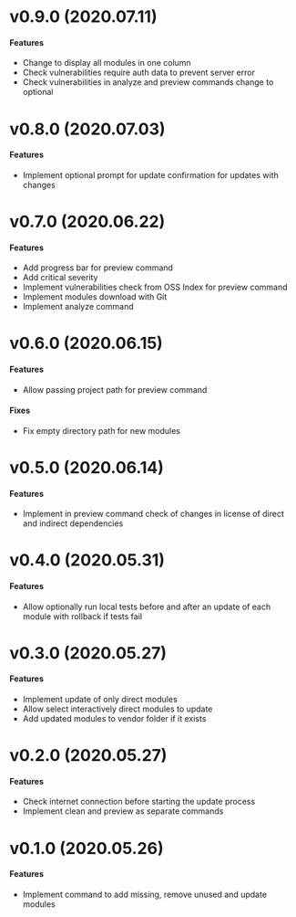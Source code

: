 # v0.9.0 (2020.07.11)

#### Features
- Change to display all modules in one column
- Check vulnerabilities require auth data to prevent server error
- Check vulnerabilities in analyze and preview commands change to optional

# v0.8.0 (2020.07.03)

#### Features
- Implement optional prompt for update confirmation for updates with changes

# v0.7.0 (2020.06.22)

#### Features
- Add progress bar for preview command
- Add critical severity
- Implement vulnerabilities check from OSS Index for preview command
- Implement modules download with Git
- Implement analyze command

# v0.6.0 (2020.06.15)

#### Features
- Allow passing project path for preview command

#### Fixes
- Fix empty directory path for new modules

# v0.5.0 (2020.06.14)

#### Features
- Implement in preview command check of changes in license of direct and indirect dependencies

# v0.4.0 (2020.05.31)

#### Features
- Allow optionally run local tests before and after an update of each module with rollback if tests fail

# v0.3.0 (2020.05.27)

#### Features
- Implement update of only direct modules
- Allow select interactively direct modules to update
- Add updated modules to vendor folder if it exists

# v0.2.0 (2020.05.27)

#### Features
- Check internet connection before starting the update process
- Implement clean and preview as separate commands

# v0.1.0 (2020.05.26)

#### Features
- Implement command to add missing, remove unused and update modules